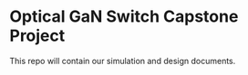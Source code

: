 # Optical GaN Switch Capstone Project

This repo will contain our simulation and design documents. 
